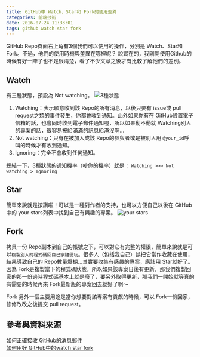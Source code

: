 ```yaml
---
title: GitHub中 Watch、Star和 Fork的使用差異
categories: 前端技術
date: 2016-07-24 11:33:01
tags: github watch star fork
---
```

GitHub Repo頁面右上角有3個我們可以使用的操作，分別是 Watch、Star和Fork。不過，他們的使用時機與差異在哪裡呢？ 說實在的，我剛開使用Github的時候有好一陣子也不是很清楚，看了不少文章之後才有比較了解他們的差別。
<!--more-->
## Watch

有三種狀態，預設為 Not watching。
![3種狀態](../images/watch_fork_star/watch3type.png)
1. Watching：表示願意收到該 Repo的所有消息，以後只要有 issue或 pull request之類的事件發生，你都會收到通知。此外如果你有在 GitHub設置電子信箱的話，也會同時收到電子郵件通知喔，所以如果動不動就 Watching別人的專案的話，很容易被給滿滿的訊息給淹沒啊...
2. Not watching：只有在被加入成該 Repo的參與者或是被別人用 `@your_id`呼叫的時候才有收到通知。
3. Ignoring：完全不會收到任何通知。

總結一下，3種狀態的通知機率（吵你的機率）就是：  `Watching >>> Not watching > Ignoring`

## Star
簡單來說就是按讚啦！可以是一種對作者的支持，也可以方便自己以後在 GitHub中的 your stars列表中找到自己有興趣的專案。
![your stars](../images/watch_fork_star/your_stars.png)

## Fork
拷貝一份 Repo副本到自己的帳號之下，可以對它有完整的權限，簡單來說就是可以`複製別人的程式碼回自己家隨便玩`。很多人（包括我自己）誤把它當作收藏在使用，結果導致自己的 Repo數量爆棚...其實要收集有感趣的專案，應該用 Star就好了。因為 Fork是複製當下的程式碼狀態，所以如果該專案日後有更新，那我們複製回家的那一份過時程式碼基本上就是廢了，要另外取得更新，那我們一開始就等真的有需要的時候再來 Fork最新版的專案回去就好了啊～

Fork 另外一個主要用途是當你想要對該專案有貢獻的時候，可以 Fork一份回家，修修改改之後提交 pull request。

## 參考與資料來源
[如何正確接收 GitHub的消息郵件](https://github.com/cssmagic/blog/issues/49)  
[如何用好 GitHub中的watch star fork](http://www.jianshu.com/p/6c366b53ea41)
